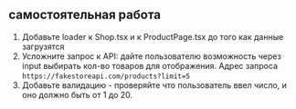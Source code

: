 ## самостоятельная работа

1. Добавьте loader к Shop.tsx и к ProductPage.tsx до того как данные загрузятся
2. Усложните запрос к API: дайте пользователю возможность через input выбирать кол-во товаров для отображения. Адрес запроса `https://fakestoreapi.com/products?limit=5`
3. Добавьте валидацию - проверяйте что пользователь ввел число, и оно должно быть от 1 до 20.